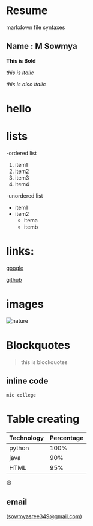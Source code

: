 # Resume

markdown file syntaxes

## Name : M Sowmya

**This is Bold**

*this is italic*

_this is also italic_

<h1>hello</h1>

# lists

-ordered list
  1. item1
  2. item2
  3. item3
  4. item4

-unordered list
  * item1
  * item2
    * itema
    * itemb
  
 # links:
 
  [google](http://www.google.com)
  
  [github](http://github.com)
  
  # images
  
   ![nature](https://i.pinimg.com/564x/a7/3d/6e/a73d6e4ac85c6a822841e449b24c78e1.jpg)
   
  # Blockquotes
  
  >this is blockquotes
  
  ## inline code
  
  `mic college`
  
  # Table creating
  
  Technology | Percentage
  -----------|-----------
  python     |100%
  java       |90%
  HTML       |95%
  
  :smile:
  
  ## email
  
  (sowmyasree349@gmail.com)
